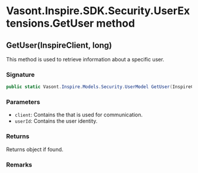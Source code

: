 # Vasont.Inspire.SDK.Security.UserExtensions.GetUser method
## GetUser(InspireClient, long)
This method is used to retrieve information about a specific user.

### Signature
```csharp
public static Vasont.Inspire.Models.Security.UserModel GetUser(InspireClient client, long userId)
```
### Parameters
- `client`: Contains the  that is used for communication.
- `userId`: Contains the user identity.

### Returns
Returns  object if found.
### Remarks

